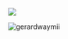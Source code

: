 ![](https://komarev.com/ghpvc/?username=NOISEPREACHER&color=690000&label=🦇)

![gerardwaymii](https://files.catbox.moe/gvj5rv.png)

